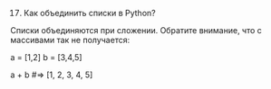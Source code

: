 17. Как объединить списки в Python?

Списки объединяются при сложении. Обратите внимание, что с массивами так не получается:

a = [1,2]
b = [3,4,5]

a + b
#=> [1, 2, 3, 4, 5]